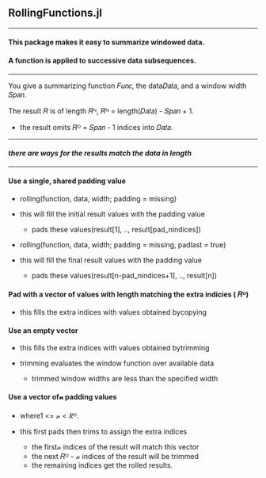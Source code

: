 ## RollingFunctions.jl

----

#### This package makes it easy to summarize windowed data.

#### A function is applied to successive data subsequences.

----

You give a summarizing function 𝐹𝑢𝑛𝑐, the data𝐷𝑎𝑡𝑎, and a window width 𝑆𝑝𝑎𝑛.  

The result  𝑅 is of length   𝑅ᴺ,   𝑅ᴺ = length(𝐷𝑎𝑡𝑎) - 𝑆𝑝𝑎𝑛 + 1.
- the result omits 𝑅ᴼ = 𝑆𝑝𝑎𝑛 - 1 indices into 𝐷𝑎𝑡𝑎.

----

#### _there are ways for the results match the data in length_

----

#### Use a single, shared padding value

- rolling(function, data, width; padding = missing)
- this will fill the initial result values with the padding value
  - pads these values(result[1], .., result[pad_nindices])

- rolling(function, data, width; padding = missing, padlast = true)
- this will fill the final result values with the padding value
  - pads these values(result[n-pad_nindices+1], .., result[n])

#### Pad with a vector of values with length matching the extra indicies (  𝑅ᴼ)

- this fills the extra indices with values obtained bycopying

#### Use an empty vector

- this fills the extra indices with values obtained bytrimming

- trimming evaluates the window function over available data
  - trimmed window widths are less than the specified width

#### Use a vector of𝓃 padding values

- where1 <= 𝓃 <   𝑅ᴼ.

- this first pads then trims to assign the extra indices
  - the first𝓃 indices of the result will match this vector
  - the next  𝑅ᴼ - 𝓃 indices of the result will be trimmed
  - the remaining indices get the rolled results.

